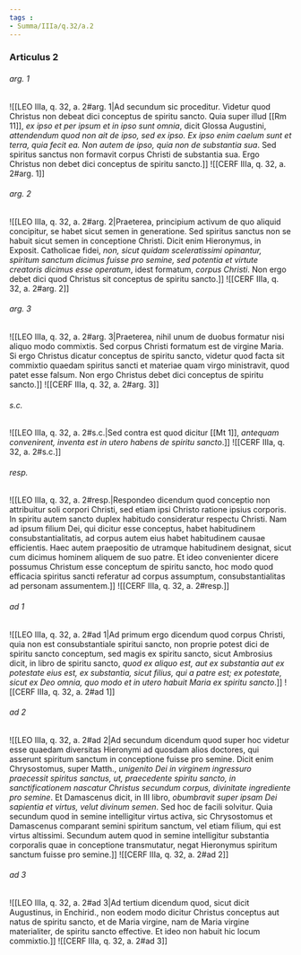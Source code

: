 ```yaml
---
tags : 
- Summa/IIIa/q.32/a.2
---
```


### Articulus 2

###### arg. 1
![[LEO IIIa, q. 32, a. 2#arg. 1|Ad secundum sic proceditur. Videtur quod Christus non debeat dici conceptus de spiritu sancto. Quia super illud [[Rm 11]], *ex ipso et per ipsum et in ipso sunt omnia*, dicit Glossa Augustini, *attendendum quod non ait de ipso, sed ex ipso. Ex ipso enim caelum sunt et terra, quia fecit ea. Non autem de ipso, quia non de substantia sua*. Sed spiritus sanctus non formavit corpus Christi de substantia sua. Ergo Christus non debet dici conceptus de spiritu sancto.]]
![[CERF IIIa, q. 32, a. 2#arg. 1]]

###### arg. 2
![[LEO IIIa, q. 32, a. 2#arg. 2|Praeterea, principium activum de quo aliquid concipitur, se habet sicut semen in generatione. Sed spiritus sanctus non se habuit sicut semen in conceptione Christi. Dicit enim Hieronymus, in Exposit. Catholicae fidei, *non, sicut quidam sceleratissimi opinantur, spiritum sanctum dicimus fuisse pro semine, sed potentia et virtute creatoris dicimus esse operatum*, idest formatum, *corpus Christi*. Non ergo debet dici quod Christus sit conceptus de spiritu sancto.]]
![[CERF IIIa, q. 32, a. 2#arg. 2]]

###### arg. 3
![[LEO IIIa, q. 32, a. 2#arg. 3|Praeterea, nihil unum de duobus formatur nisi aliquo modo commixtis. Sed corpus Christi formatum est de virgine Maria. Si ergo Christus dicatur conceptus de spiritu sancto, videtur quod facta sit commixtio quaedam spiritus sancti et materiae quam virgo ministravit, quod patet esse falsum. Non ergo Christus debet dici conceptus de spiritu sancto.]]
![[CERF IIIa, q. 32, a. 2#arg. 3]]

###### s.c.
![[LEO IIIa, q. 32, a. 2#s.c.|Sed contra est quod dicitur [[Mt 1]], *antequam convenirent, inventa est in utero habens de spiritu sancto*.]]
![[CERF IIIa, q. 32, a. 2#s.c.]]

###### resp.
![[LEO IIIa, q. 32, a. 2#resp.|Respondeo dicendum quod conceptio non attribuitur soli corpori Christi, sed etiam ipsi Christo ratione ipsius corporis. In spiritu autem sancto duplex habitudo consideratur respectu Christi. Nam ad ipsum filium Dei, qui dicitur esse conceptus, habet habitudinem consubstantialitatis, ad corpus autem eius habet habitudinem causae efficientis. Haec autem praepositio de utramque habitudinem designat, sicut cum dicimus hominem aliquem de suo patre. Et ideo convenienter dicere possumus Christum esse conceptum de spiritu sancto, hoc modo quod efficacia spiritus sancti referatur ad corpus assumptum, consubstantialitas ad personam assumentem.]]
![[CERF IIIa, q. 32, a. 2#resp.]]

###### ad 1
![[LEO IIIa, q. 32, a. 2#ad 1|Ad primum ergo dicendum quod corpus Christi, quia non est consubstantiale spiritui sancto, non proprie potest dici de spiritu sancto conceptum, sed magis ex spiritu sancto, sicut Ambrosius dicit, in libro de spiritu sancto, *quod ex aliquo est, aut ex substantia aut ex potestate eius est, ex substantia, sicut filius, qui a patre est; ex potestate, sicut ex Deo omnia, quo modo et in utero habuit Maria ex spiritu sancto*.]]
![[CERF IIIa, q. 32, a. 2#ad 1]]

###### ad 2
![[LEO IIIa, q. 32, a. 2#ad 2|Ad secundum dicendum quod super hoc videtur esse quaedam diversitas Hieronymi ad quosdam alios doctores, qui asserunt spiritum sanctum in conceptione fuisse pro semine. Dicit enim Chrysostomus, super Matth., *unigenito Dei in virginem ingressuro praecessit spiritus sanctus, ut, praecedente spiritu sancto, in sanctificationem nascatur Christus secundum corpus, divinitate ingrediente pro semine*. Et Damascenus dicit, in III libro, *obumbravit super ipsam Dei sapientia et virtus, velut divinum semen*. Sed hoc de facili solvitur. Quia secundum quod in semine intelligitur virtus activa, sic Chrysostomus et Damascenus comparant semini spiritum sanctum, vel etiam filium, qui est virtus altissimi. Secundum autem quod in semine intelligitur substantia corporalis quae in conceptione transmutatur, negat Hieronymus spiritum sanctum fuisse pro semine.]]
![[CERF IIIa, q. 32, a. 2#ad 2]]

###### ad 3
![[LEO IIIa, q. 32, a. 2#ad 3|Ad tertium dicendum quod, sicut dicit Augustinus, in Enchirid., non eodem modo dicitur Christus conceptus aut natus de spiritu sancto, et de Maria virgine, nam de Maria virgine materialiter, de spiritu sancto effective. Et ideo non habuit hic locum commixtio.]]
![[CERF IIIa, q. 32, a. 2#ad 3]]

